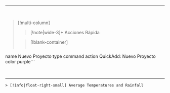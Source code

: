 



___

<br>


> [!multi-column]
>
>> [!note|wide-3]+ Acciones Rápida
>
>> [!blank-container]
>> ```button
name Nuevo Proyecto
type command
action QuickAdd: Nuevo Proyecto
color purple```


<br>

---


```
> [!info|float-right-small] Average Temperatures and Rainfall
```